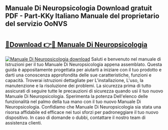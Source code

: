 ## Manuale Di Neuropsicologia Download gratuit PDF - Part-KKy Italiano Manuale del proprietario del servizio OoNVS

# <h2><a href="http://dffdrre.blite.top/?on=Manuale+Di+Neuropsicologia">🔗Download 👉🔴 Manuale Di Neuropsicologia</a></h2>

[![Manuale Di Neuropsicologia download](https://i.imgur.com/lujVjoI.png)](http://dffdrre.blite.top/?on=Manuale+Di+Neuropsicologia)
Saluti e benvenuto nel manuale di Istruzioni per il tuo Manuale Di Neuropsicologia appena assemblato. Questa guida è appositamente progettata per aiutarti a iniziare con il tuo prodotto e darti una conoscenza approfondita delle sue caratteristiche, funzioni e capacità. Troverai istruzioni dettagliate per L'installazione, L'uso, la manutenzione e la risoluzione dei problemi. La sicurezza prima di tutto assicurati di seguire tutte le precauzioni di sicurezza quando usi il tuo nuovo Manuale Di Neuropsicologia. Sperimenta la potenza Dell'elenco delle funzionalità nel palmo della tua mano con il tuo nuovo Manuale Di Neuropsicologia. Confidiamo che Manuale Di Neuropsicologia sia stata una risorsa affidabile ed efficace nei tuoi sforzi per padroneggiare il tuo nuovo dispositivo. In caso di domande o dubbi, contattare il nostro team di assistenza clienti.

